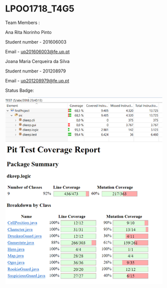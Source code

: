 # LPOO1718_T4G5

Team Members :

Ana Rita Norinho Pinto

Student number - 201606003

Email - up201606003@fe.up.pt

Joana Maria Cerqueira da Silva

Student number - 201208979

Email - up201208979@fe.up.pt



Status Badge:



![EclEmma](firstProject/EclEmma.png)
![PIT](firstProject/Pit.png)
